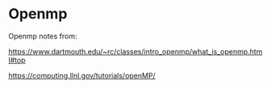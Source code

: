# Openmp
Openmp notes from:

https://www.dartmouth.edu/~rc/classes/intro_openmp/what_is_openmp.html#top

https://computing.llnl.gov/tutorials/openMP/

